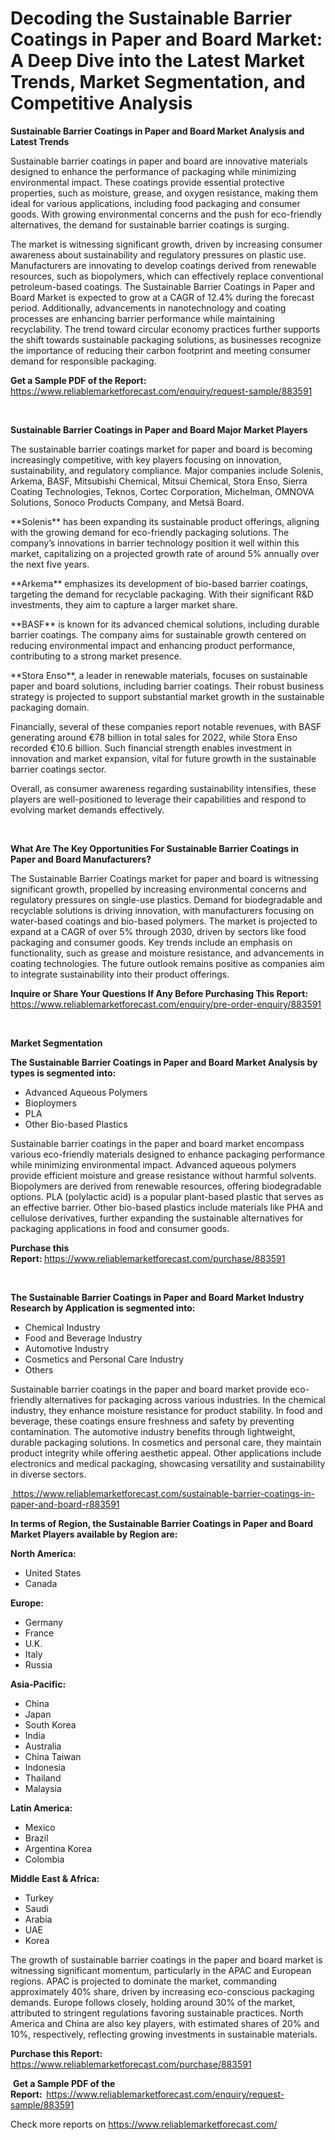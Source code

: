 <p><h1>Decoding the Sustainable Barrier Coatings in Paper and Board Market: A Deep Dive into the Latest Market Trends, Market Segmentation, and Competitive Analysis</h1></p><p><strong>Sustainable Barrier Coatings in Paper and Board Market Analysis and Latest Trends</strong></p>
<p><p>Sustainable barrier coatings in paper and board are innovative materials designed to enhance the performance of packaging while minimizing environmental impact. These coatings provide essential protective properties, such as moisture, grease, and oxygen resistance, making them ideal for various applications, including food packaging and consumer goods. With growing environmental concerns and the push for eco-friendly alternatives, the demand for sustainable barrier coatings is surging.</p><p>The market is witnessing significant growth, driven by increasing consumer awareness about sustainability and regulatory pressures on plastic use. Manufacturers are innovating to develop coatings derived from renewable resources, such as biopolymers, which can effectively replace conventional petroleum-based coatings. The Sustainable Barrier Coatings in Paper and Board Market is expected to grow at a CAGR of 12.4% during the forecast period. Additionally, advancements in nanotechnology and coating processes are enhancing barrier performance while maintaining recyclability. The trend toward circular economy practices further supports the shift towards sustainable packaging solutions, as businesses recognize the importance of reducing their carbon footprint and meeting consumer demand for responsible packaging.</p></p>
<p><strong>Get a Sample PDF of the Report:&nbsp;</strong> <a href="https://www.reliablemarketforecast.com/enquiry/request-sample/883591?utm_campaign=2293&utm_medium=2&utm_source=Github&utm_content=ia&utm_term=02042025&utm_id=sustainable-barrier-coatings-in-paper-and-board">https://www.reliablemarketforecast.com/enquiry/request-sample/883591</a></p>
<p>&nbsp;</p>
<p><strong>Sustainable Barrier Coatings in Paper and Board Major Market Players</strong></p>
<p><p>The sustainable barrier coatings market for paper and board is becoming increasingly competitive, with key players focusing on innovation, sustainability, and regulatory compliance. Major companies include Solenis, Arkema, BASF, Mitsubishi Chemical, Mitsui Chemical, Stora Enso, Sierra Coating Technologies, Teknos, Cortec Corporation, Michelman, OMNOVA Solutions, Sonoco Products Company, and Metsä Board.</p><p>**Solenis** has been expanding its sustainable product offerings, aligning with the growing demand for eco-friendly packaging solutions. The company’s innovations in barrier technology position it well within this market, capitalizing on a projected growth rate of around 5% annually over the next five years.</p><p>**Arkema** emphasizes its development of bio-based barrier coatings, targeting the demand for recyclable packaging. With their significant R&D investments, they aim to capture a larger market share.</p><p>**BASF** is known for its advanced chemical solutions, including durable barrier coatings. The company aims for sustainable growth centered on reducing environmental impact and enhancing product performance, contributing to a strong market presence.</p><p>**Stora Enso**, a leader in renewable materials, focuses on sustainable paper and board solutions, including barrier coatings. Their robust business strategy is projected to support substantial market growth in the sustainable packaging domain.</p><p>Financially, several of these companies report notable revenues, with BASF generating around €78 billion in total sales for 2022, while Stora Enso recorded €10.6 billion. Such financial strength enables investment in innovation and market expansion, vital for future growth in the sustainable barrier coatings sector. </p><p>Overall, as consumer awareness regarding sustainability intensifies, these players are well-positioned to leverage their capabilities and respond to evolving market demands effectively.</p></p>
<p>&nbsp;</p>
<p><strong>What Are The Key Opportunities For Sustainable Barrier Coatings in Paper and Board Manufacturers?</strong></p>
<p><p>The Sustainable Barrier Coatings market for paper and board is witnessing significant growth, propelled by increasing environmental concerns and regulatory pressures on single-use plastics. Demand for biodegradable and recyclable solutions is driving innovation, with manufacturers focusing on water-based coatings and bio-based polymers. The market is projected to expand at a CAGR of over 5% through 2030, driven by sectors like food packaging and consumer goods. Key trends include an emphasis on functionality, such as grease and moisture resistance, and advancements in coating technologies. The future outlook remains positive as companies aim to integrate sustainability into their product offerings.</p></p>
<p><strong>Inquire or Share Your Questions If Any Before Purchasing This Report:</strong> <a href="https://www.reliablemarketforecast.com/enquiry/pre-order-enquiry/883591?utm_campaign=2293&utm_medium=2&utm_source=Github&utm_content=ia&utm_term=02042025&utm_id=sustainable-barrier-coatings-in-paper-and-board">https://www.reliablemarketforecast.com/enquiry/pre-order-enquiry/883591</a></p>
<p>&nbsp;</p>
<p><strong>Market Segmentation</strong></p>
<p><strong>The Sustainable Barrier Coatings in Paper and Board Market Analysis by types is segmented into:</strong></p>
<p><ul><li>Advanced Aqueous Polymers</li><li>Bioploymers</li><li>PLA</li><li>Other Bio-based Plastics</li></ul></p>
<p><p>Sustainable barrier coatings in the paper and board market encompass various eco-friendly materials designed to enhance packaging performance while minimizing environmental impact. Advanced aqueous polymers provide efficient moisture and grease resistance without harmful solvents. Biopolymers are derived from renewable resources, offering biodegradable options. PLA (polylactic acid) is a popular plant-based plastic that serves as an effective barrier. Other bio-based plastics include materials like PHA and cellulose derivatives, further expanding the sustainable alternatives for packaging applications in food and consumer goods.</p></p>
<p><strong>Purchase this Report:&nbsp;</strong><a href="https://www.reliablemarketforecast.com/purchase/883591?utm_campaign=2293&utm_medium=2&utm_source=Github&utm_content=ia&utm_term=02042025&utm_id=sustainable-barrier-coatings-in-paper-and-board">https://www.reliablemarketforecast.com/purchase/883591</a></p>
<p>&nbsp;</p>
<p><strong>The Sustainable Barrier Coatings in Paper and Board Market Industry Research by Application is segmented into:</strong></p>
<p><ul><li>Chemical Industry</li><li>Food and Beverage Industry</li><li>Automotive Industry</li><li>Cosmetics and Personal Care Industry</li><li>Others</li></ul></p>
<p><p>Sustainable barrier coatings in the paper and board market provide eco-friendly alternatives for packaging across various industries. In the chemical industry, they enhance moisture resistance for product stability. In food and beverage, these coatings ensure freshness and safety by preventing contamination. The automotive industry benefits through lightweight, durable packaging solutions. In cosmetics and personal care, they maintain product integrity while offering aesthetic appeal. Other applications include electronics and medical packaging, showcasing versatility and sustainability in diverse sectors.</p></p>
<p><a href="https://www.reliablemarketforecast.com/sustainable-barrier-coatings-in-paper-and-board-r883591?utm_campaign=2293&utm_medium=2&utm_source=Github&utm_content=ia&utm_term=02042025&utm_id=sustainable-barrier-coatings-in-paper-and-board">&nbsp;https://www.reliablemarketforecast.com/sustainable-barrier-coatings-in-paper-and-board-r883591</a></p>
<p><strong>In terms of Region, the Sustainable Barrier Coatings in Paper and Board Market Players available by Region are:</strong></p>
<p>
    <p> <strong> North America: </strong>
        <ul>
            <li>United States</li>
            <li>Canada</li>
        </ul>
        </p> 
    <p> <strong> Europe: </strong>
        <ul>
            <li>Germany</li>
            <li>France</li>
            <li>U.K.</li>
            <li>Italy</li>
            <li>Russia</li>
        </ul>
        </p> 
    <p> <strong> Asia-Pacific: </strong>
        <ul>
            <li>China</li>
            <li>Japan</li>
            <li>South Korea</li>
            <li>India</li>
            <li>Australia</li>
            <li>China Taiwan</li>
            <li>Indonesia</li>
            <li>Thailand</li>
            <li>Malaysia</li>
        </ul>
        </p> 
    <p> <strong> Latin America: </strong>
        <ul>
            <li>Mexico</li>
            <li>Brazil</li>
            <li>Argentina Korea</li>
            <li>Colombia</li>
        </ul>
        </p> 
    <p> <strong> Middle East & Africa: </strong>
        <ul>
            <li>Turkey</li>
            <li>Saudi</li>
            <li>Arabia</li>
            <li>UAE</li>
            <li>Korea</li>
        </ul>
    </p>
    </p>
<p><p>The growth of sustainable barrier coatings in the paper and board market is witnessing significant momentum, particularly in the APAC and European regions. APAC is projected to dominate the market, commanding approximately 40% share, driven by increasing eco-conscious packaging demands. Europe follows closely, holding around 30% of the market, attributed to stringent regulations favoring sustainable practices. North America and China are also key players, with estimated shares of 20% and 10%, respectively, reflecting growing investments in sustainable materials.</p></p>
<p><strong>Purchase this Report: </strong><a href="https://www.reliablemarketforecast.com/purchase/883591?utm_campaign=2293&utm_medium=2&utm_source=Github&utm_content=ia&utm_term=02042025&utm_id=sustainable-barrier-coatings-in-paper-and-board">https://www.reliablemarketforecast.com/purchase/883591</a></p>
<p>&nbsp;<strong>Get a Sample PDF of the Report:&nbsp;&nbsp;</strong><a href="https://www.reliablemarketforecast.com/enquiry/request-sample/883591?utm_campaign=2293&utm_medium=2&utm_source=Github&utm_content=ia&utm_term=02042025&utm_id=sustainable-barrier-coatings-in-paper-and-board">https://www.reliablemarketforecast.com/enquiry/request-sample/883591</a></p>
<p><strong></strong></p>
<p>Check more reports on <a href="https://www.reliablemarketforecast.com/?utm_campaign=2293&utm_medium=2&utm_source=Github&utm_content=ia&utm_term=02042025&utm_id=sustainable-barrier-coatings-in-paper-and-board">https://www.reliablemarketforecast.com/</a></p>